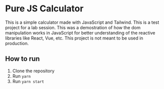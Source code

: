 # Pure JS Calculator

This is a simple calculator made with JavaScript and Tailwind. This is a test project for a lab session. This was a demostration of how the dom manipulation works in JavaScript for better understanding of the reactive libraries like React, Vue, etc. This project is not meant to be used in production.

## How to run

1. Clone the repository
2. Run `yarn`
3. Run `yarn start`
